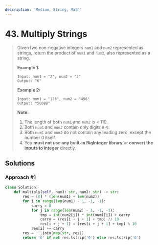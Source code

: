 ```yaml
---
description: 'Medium, String, Math'
---
```


# 43. Multiply Strings

> Given two non-negative integers `num1` and `num2` represented as strings, return the product of `num1` and `num2`, also represented as a string.
>
> **Example 1:**
>
> ```text
> Input: num1 = "2", num2 = "3"
> Output: "6"
> ```
>
> **Example 2:**
>
> ```text
> Input: num1 = "123", num2 = "456"
> Output: "56088"
> ```
>
> **Note:**
>
> 1. The length of both `num1` and `num2` is &lt; 110.
> 2. Both `num1` and `num2` contain only digits `0-9`.
> 3. Both `num1` and `num2` do not contain any leading zero, except the number 0 itself.
> 4. You **must not use any built-in BigInteger library** or **convert the inputs to integer** directly.

## Solutions

### Approach \#1

```python
class Solution:
    def multiply(self, num1: str, num2: str) -> str:
        res = [0] * (len(num1) + len(num2))
        for i in range(len(num1) - 1, -1, -1):
            carry = 0
            for j in range(len(num2) - 1, -1, -1):
                tmp = int(num2[j]) * int(num1[i]) + carry
                carry = (res[i + j + 1] + tmp) // 10
                res[i + j + 1] = (res[i + j + 1] + tmp) % 10
            res[i] += carry
        res = ''.join(map(str, res))
        return '0' if not res.lstrip('0') else res.lstrip('0')
```

